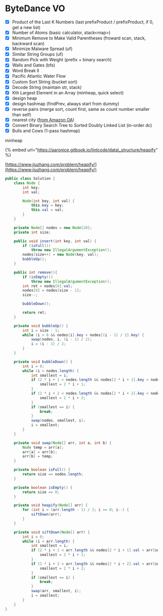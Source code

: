 # ByteDance VO

* [x] Product of the Last K Numbers \(last prefixProduct / prefixProduct, if 0, get a new list\)
* [x] Number of Atoms \(basic calculator, stack&lt;map&gt;\)
* [x] Minimum Remove to Make Valid Parentheses \(froward scan, stack, backward scan\) 
* [x] Minimize Malware Spread \(uf\)
* [x] Similar String Groups \(uf\)        
* [x] Random Pick with Weight \(prefix + binary search\)                
* [x] Walls and Gates \(bfs\)
* [x] Word Break II 
* [x] Pacific Atlantic Water Flow  
* [x] Custom Sort String \(bucket sort\) 
* [x] Decode String  \(maintain str, stack\)
* [x] Kth Largest Element in an Array \(minheap, quick select\)
* [x] design heap
* [x] design hashmap \(findPrev, always start from dummy\)
* [x] reverse pairs \(merge sort, count first, same as count number smaller than self\)
* [x] nearest city \([from Amazon OA](https://app.gitbook.com/@guomaitao/s/datastructure-and-algorithm/~/drafts/-Mc5LQbCX59MUfdz7t1S/amazon-oa#nearest-cities)\)
* [x] Convert Binary Search Tree to Sorted Doubly Linked List \(in-order dc\)
* [x] Bulls and Cows \(1-pass hashmap\)

minheap

{% embed url="https://aaronice.gitbook.io/lintcode/data\_structure/heapify" %}

[https://www.jiuzhang.com/problem/heapify/](https://www.jiuzhang.com/problem/heapify/)

```java
public class Solution {
    class Node {
        int key;
        int val;

        Node(int key, int val) {
            this.key = key;
            this.val = val;
        }
    }

    private Node[] nodes = new Node[20];
    private int size;

    public void insert(int key, int val) {
        if (isFull())
            throw new IllegalArgumentException();
        nodes[size++] = new Node(key, val);
        bubbleUp();
    }

    public int remove(){
        if (isEmpty()) 
            throw new IllegalArgumentException();
        int ret = nodes[0].val;
        nodes[0] = nodes[size - 1];
        size--;

        bubbleDown();

        return ret;
    }

    private void bubbleUp() {
        int i = size - 1;
        while (i > 0 && nodes[i].key < nodes[(i - 1) / 2].key) {
            swap(nodes, i, (i - 1) / 2);
            i = (i - 1) / 2;
        }
    }

    private void bubbleDown() {
        int i = 0;
        while (i < nodes.length) {
            int smallest = i;
            if (2 * i + 1 < nodes.length && nodes[2 * i + 1].key < nodes[smallest].key) {
                smallest = 2 * i + 1;
            }
            if (2 * i + 2 < nodes.length && nodes[2 * i + 2].key < nodes[smallest].key) {
                smallest = 2 * i + 2;
            }
            if (smallest == i) {
                break;
            }
            swap(nodes, smallest, i);
            i = smallest;
        }
    }

    private void swap(Node[] arr, int a, int b) {
        Node temp = arr[a];
        arr[a] = arr[b];
        arr[b] = temp;
    }

    private boolean isFull() {
        return size == nodes.length;
    }

    private boolean isEmpty() {
        return size == 0;
    }

    private void heapify(Node[] arr) {
        for (int i = (arr.length - 1) / 2; i >= 0; i--) {
            siftDown(arr);
        }
    }

    private void siftDown(Node[] arr) {
        int i = 0;
        while (i < arr.length) {
            int smallest = i;
            if (2 * i + 1 < arr.length && nodes[2 * i + 1].val < arr[smallest].val) {
                smallest = 2 * i + 1;
            }
            if (2 * i + 2 < arr.length && nodes[2 * i + 2].val < arr[smallest].val) {
                smallest = 2 * i + 2;
            }
            if (smallest == i) {
                break;
            }
            swap(arr, smallest, i);
            i = smallest;
        }
    }
}
```





